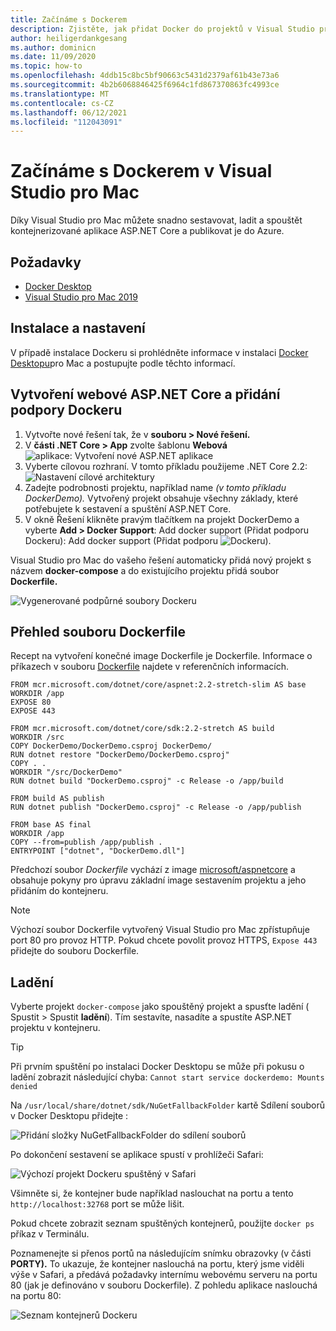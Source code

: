 ```yaml
---
title: Začínáme s Dockerem
description: Zjistěte, jak přidat Docker do projektů v Visual Studio pro Mac
author: heiligerdankgesang
ms.author: dominicn
ms.date: 11/09/2020
ms.topic: how-to
ms.openlocfilehash: 4ddb15c8bc5bf90663c5431d2379af61b43e73a6
ms.sourcegitcommit: 4b2b6068846425f6964c1fd867370863fc4993ce
ms.translationtype: MT
ms.contentlocale: cs-CZ
ms.lasthandoff: 06/12/2021
ms.locfileid: "112043091"
---
```

# <a name="get-started-with-docker-in-visual-studio-for-mac"></a>Začínáme s Dockerem v Visual Studio pro Mac

Díky Visual Studio pro Mac můžete snadno sestavovat, ladit a spouštět kontejnerizované aplikace ASP.NET Core a publikovat je do Azure.

## <a name="prerequisites"></a>Požadavky

* [Docker Desktop](https://hub.docker.com/editions/community/docker-ce-desktop-mac)
* [Visual Studio pro Mac 2019](https://visualstudio.microsoft.com/vs/mac)

## <a name="installation-and-setup"></a>Instalace a nastavení

V případě instalace Dockeru si prohlédněte informace v instalaci [Docker Desktopu](https://docs.docker.com/docker-for-mac/install/)pro Mac a postupujte podle těchto informací.

## <a name="creating-an-aspnet-core-web-application-and-adding-docker-support"></a>Vytvoření webové ASP.NET Core a přidání podpory Dockeru

1. Vytvořte nové řešení tak, že v **souboru > Nové řešení.**
1. V **části .NET Core > App** zvolte šablonu **Webová** ![ aplikace: Vytvoření nové ASP.NET aplikace](media/docker-quickstart-1.png)
1. Vyberte cílovou rozhraní. V tomto příkladu použijeme .NET Core 2.2: ![ Nastavení cílové architektury](media/docker-quickstart-2.png)
1. Zadejte podrobnosti projektu, například name _(v tomto příkladu DockerDemo)._ Vytvořený projekt obsahuje všechny základy, které potřebujete k sestavení a spuštění ASP.NET Core.
1. V okně Řešení klikněte pravým tlačítkem na projekt DockerDemo a vyberte **Add > Docker Support**: Add docker support (Přidat podporu Dockeru): Add docker support (Přidat podporu ![ Dockeru).](media/docker-quickstart-3.png)

Visual Studio pro Mac do vašeho řešení automaticky přidá nový projekt s názvem **docker-compose** a do existujícího projektu přidá soubor **Dockerfile.**

![Vygenerované podpůrné soubory Dockeru](media/docker-quickstart-4.png)

## <a name="dockerfile-overview"></a>Přehled souboru Dockerfile

Recept na vytvoření konečné image Dockerfile je Dockerfile. Informace o příkazech v souboru [Dockerfile](https://docs.docker.com/engine/reference/builder/) najdete v referenčních informacích.

```
FROM mcr.microsoft.com/dotnet/core/aspnet:2.2-stretch-slim AS base
WORKDIR /app
EXPOSE 80
EXPOSE 443

FROM mcr.microsoft.com/dotnet/core/sdk:2.2-stretch AS build
WORKDIR /src
COPY DockerDemo/DockerDemo.csproj DockerDemo/
RUN dotnet restore "DockerDemo/DockerDemo.csproj"
COPY . .
WORKDIR "/src/DockerDemo"
RUN dotnet build "DockerDemo.csproj" -c Release -o /app/build

FROM build AS publish
RUN dotnet publish "DockerDemo.csproj" -c Release -o /app/publish

FROM base AS final
WORKDIR /app
COPY --from=publish /app/publish .
ENTRYPOINT ["dotnet", "DockerDemo.dll"]
```

Předchozí soubor *Dockerfile* vychází z image [microsoft/aspnetcore](https://hub.docker.com/r/microsoft/aspnetcore/) a obsahuje pokyny pro úpravu základní image sestavením projektu a jeho přidáním do kontejneru.

> [!NOTE]
> Výchozí soubor Dockerfile vytvořený Visual Studio pro Mac zpřístupňuje port 80 pro provoz HTTP. Pokud chcete povolit provoz HTTPS, `Expose 443` přidejte do souboru Dockerfile.

## <a name="debugging"></a>Ladění

Vyberte projekt `docker-compose` jako spouštěný projekt a spusťte ladění ( Spustit > Spustit **ladění**). Tím sestavíte, nasadíte a spustíte ASP.NET projektu v kontejneru.

> [!TIP]
> Při prvním spuštění po instalaci Docker Desktopu se může při pokusu o ladění zobrazit následující chyba: `Cannot start service dockerdemo: Mounts denied`
>
> Na `/usr/local/share/dotnet/sdk/NuGetFallbackFolder` kartě Sdílení souborů v Docker Desktopu přidejte :
>
> ![Přidání složky NuGetFallbackFolder do sdílení souborů](media/docker-quickstart-5.png)

Po dokončení sestavení se aplikace spustí v prohlížeči Safari:

![Výchozí projekt Dockeru spuštěný v Safari](media/docker-quickstart-6.png)

Všimněte si, že kontejner bude například naslouchat na portu a tento `http://localhost:32768` port se může lišit.

Pokud chcete zobrazit seznam spuštěných kontejnerů, použijte `docker ps` příkaz v Terminálu.

Poznamenejte si přenos portů na následujícím snímku obrazovky (v části **PORTY).** To ukazuje, že kontejner naslouchá na portu, který jsme viděli výše v Safari, a předává požadavky internímu webovému serveru na portu 80 (jak je definováno v souboru Dockerfile). Z pohledu aplikace naslouchá na portu 80:

![Seznam kontejnerů Dockeru](media/docker-quickstart-7.png)
